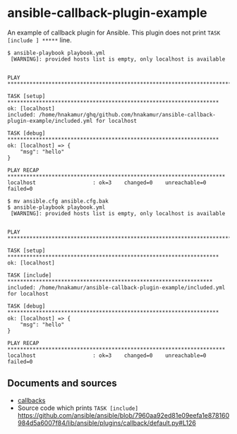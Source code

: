 ansible-callback-plugin-example
===============================

An example of callback plugin for Ansible.
This plugin does not print `TASK [include ] *****` line.


```
$ ansible-playbook playbook.yml
 [WARNING]: provided hosts list is empty, only localhost is available


PLAY ***************************************************************************

TASK [setup] *******************************************************************
ok: [localhost]
included: /home/hnakamur/ghq/github.com/hnakamur/ansible-callback-plugin-example/included.yml for localhost

TASK [debug] *******************************************************************
ok: [localhost] => {
    "msg": "hello"
}

PLAY RECAP *********************************************************************
localhost                  : ok=3    changed=0    unreachable=0    failed=0
```


```
$ mv ansible.cfg ansible.cfg.bak
$ ansible-playbook playbook.yml
 [WARNING]: provided hosts list is empty, only localhost is available


PLAY ***************************************************************************

TASK [setup] *******************************************************************
ok: [localhost]

TASK [include] *****************************************************************
included: /home/hnakamur/ansible-callback-plugin-example/included.yml for localhost

TASK [debug] *******************************************************************
ok: [localhost] => {
    "msg": "hello"
}

PLAY RECAP *********************************************************************
localhost                  : ok=3    changed=0    unreachable=0    failed=0
```

## Documents and sources

* [callbacks](http://docs.ansible.com/ansible/developing_plugins.html#callbacks)
* Source code which prints `TASK [include]` https://github.com/ansible/ansible/blob/7960aa92ed81e09eefa1e878160984d5a6007f84/lib/ansible/plugins/callback/default.py#L126
